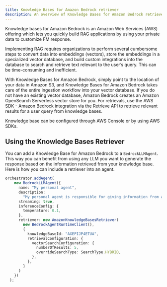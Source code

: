 ```yaml
---
title: Knowledge Bases for Amazon Bedrock retriever
description: An overview of Knowledge Bases for Amazon Bedrock retriever configuration an usage.
---
```


Knowledge bases for Amazon Bedrock is an Amazon Web Services (AWS) offering which lets you quickly build RAG applications by using your private data to customize FM response.

Implementing RAG requires organizations to perform several cumbersome steps to convert data into embeddings (vectors), store the embeddings in a specialized vector database, and build custom integrations into the database to search and retrieve text relevant to the user’s query. This can be time-consuming and inefficient.

With Knowledge Bases for Amazon Bedrock, simply point to the location of your data in Amazon S3, and Knowledge Bases for Amazon Bedrock takes care of the entire ingestion workflow into your vector database. If you do not have an existing vector database, Amazon Bedrock creates an Amazon OpenSearch Serverless vector store for you. 
For retrievals, use the AWS SDK - Amazon Bedrock integration via the Retrieve API to retrieve relevant results for a user query from knowledge bases.

Knowledge base can be configured through AWS Console or by using AWS SDKs.

## Using the Knowledge Bases Retriever

You can add a Knowledge Base for Amazon Bedrock to a `BedrockLLMAgent`. This way you can benefit from using any LLM you want to generate the response based on the information retrieved from your knowledge base.
Here is how you can include a retriever into an agent.

```typescript
orchestrator.addAgent(
    new BedrockLLMAgent({
      name: "My personal agent",
      description:
        "My personal agent is responsible for giving information from an Knowledge Base for Amazon Bedrock.",
      streaming: true,
      inferenceConfig: {
        temperature: 0.1,
      },
      retriever: new AmazonKnowledgeBasesRetriever(
        new BedrockAgentRuntimeClient(),
        {
          knowledgeBaseId: "AXEPIJP4ETUA",
          retrievalConfiguration: {
            vectorSearchConfiguration: {
              numberOfResults: 5,
              overrideSearchType: SearchType.HYBRID,
            },
          },
        }
      )
    })
  );
```